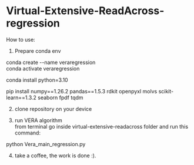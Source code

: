 # Virtual-Extensive-ReadAcross-regression



How to use: 
1. Prepare conda env 
  
  
  conda create --name veraregression  
  conda activate veraregression   
  
  conda install python=3.10  
  
  pip install numpy==1.26.2 pandas==1.5.3 rdkit openpyxl molvs scikit-learn==1.3.2 seaborn fpdf tqdm   

2. clone repository on your device 

3. run VERA algorithm  
  from terminal go inside virtual-extensive-readacross folder and run this command:   
  
  python Vera_main_regression.py   


4. take a coffee, the work is done :).  
